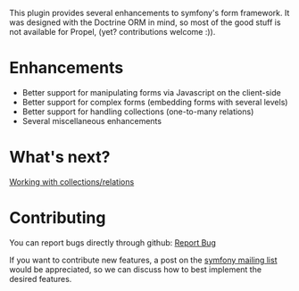 This plugin provides several enhancements to symfony's form framework.
It was designed with the Doctrine ORM in mind, so most of the good stuff
is not available for Propel, (yet? contributions welcome :)).


Enhancements
============
* Better support for manipulating forms via Javascript on the client-side
* Better support for complex forms (embedding forms with several levels)
* Better support for handling collections (one-to-many relations)
* Several miscellaneous enhancements


What's next?
============
[Working with collections/relations](http://wiki.github.com/schmittjoh/jmsFormsPlugin/doctrine_collections-one-to-many-relations)


Contributing
============
You can report bugs directly through github: [Report Bug](http://github.com/schmittjoh/jmsFormsPlugin/issues)

If you want to contribute new features, a post on the [symfony mailing list](http://groups.google.com/group/symfony-devs) would be appreciated, so we can discuss how to best implement the desired features.